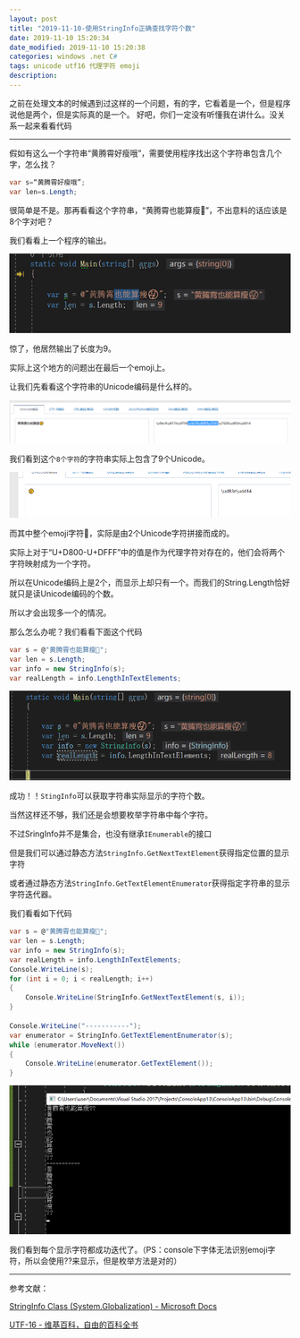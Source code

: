 ```yaml
---
layout: post
title: "2019-11-10-使用StringInfo正确查找字符个数"
date: 2019-11-10 15:20:34
date_modified: 2019-11-10 15:20:38
categories: windows .net C# 
tags: unicode utf16 代理字符 emoji
description:
---
```


之前在处理文本的时候遇到过这样的一个问题，有的字，它看着是一个，但是程序说他是两个，但是实际真的是一个。
好吧，你们一定没有听懂我在讲什么。没关系一起来看看代码

-----

假如有这么一个字符串“黄腾霄好瘦哦”，需要使用程序找出这个字符串包含几个字，怎么找？

```C#
var s=“黄腾霄好瘦哦”;
var len=s.Length;
```

很简单是不是。那再看看这个字符串，“黄腾霄也能算瘦🤔”，不出意料的话应该是8个字对吧？

我们看看上一个程序的输出。

![image-20191110153748683](../media/image-20191110153748683.png)

惊了，他居然输出了长度为9。

实际上这个地方的问题出在最后一个emoji上。

让我们先看看这个字符串的Unicode编码是什么样的。

![image-20191110154015899](../media/image-20191110154015899.png)

我们看到这个`8个字符`的字符串实际上包含了9个Unicode。

![image-20191110154034396](../media/image-20191110154034396.png)

而其中整个emoji字符🤔，实际是由2个Unicode字符拼接而成的。

实际上对于“U+D800-U+DFFF”中的值是作为代理字符对存在的，他们会将两个字符映射成为一个字符。

所以在Unicode编码上是2个，而显示上却只有一个。而我们的String.Length恰好就只是读Unicode编码的个数。

所以才会出现多一个的情况。

那么怎么办呢？我们看看下面这个代码

```c#
var s = @"黄腾霄也能算瘦🤔";
var len = s.Length;
var info = new StringInfo(s);
var realLength = info.LengthInTextElements;

```

![image-20191110154831398](../media/image-20191110154831398.png)

成功！！`StingInfo`可以获取字符串实际显示的字符个数。

当然这样还不够，我们还是会想要枚举字符串中每个字符。

不过SringInfo并不是集合，也没有继承`IEnumerable`的接口

但是我们可以通过静态方法`StringInfo.GetNextTextElement`获得指定位置的显示字符

或者通过静态方法`StringInfo.GetTextElementEnumerator`获得指定字符串的显示字符迭代器。

我们看看如下代码

```c#
var s = @"黄腾霄也能算瘦🤔";
var len = s.Length;
var info = new StringInfo(s);
var realLength = info.LengthInTextElements;
Console.WriteLine(s);
for (int i = 0; i < realLength; i++)
{
    Console.WriteLine(StringInfo.GetNextTextElement(s, i));
}

Console.WriteLine("-----------");
var enumerator = StringInfo.GetTextElementEnumerator(s);
while (enumerator.MoveNext())
{
    Console.WriteLine(enumerator.GetTextElement());
}

```

![image-20191110155645128](../media/image-20191110155645128.png)

我们看到每个显示字符都成功迭代了。（PS：console下字体无法识别emoji字符，所以会使用??来显示，但是枚举方法是对的）

---

参考文献：

[StringInfo Class (System.Globalization) - Microsoft Docs](https://docs.microsoft.com/en-us/dotnet/api/system.globalization.stringinfo?view=netframework-4.8)

[UTF-16 - 维基百科，自由的百科全书](https://zh.wikipedia.org/wiki/UTF-16#%E4%BB%8EU+D800%E5%88%B0U+DFFF%E7%9A%84%E7%A0%81%E4%BD%8D)


